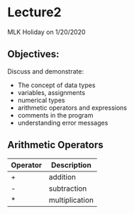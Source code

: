 # Lecture2
MLK Holiday on 1/20/2020

## Objectives:
Discuss and demonstrate:
- The concept of data types
- variables, assignments
- numerical types
- arithmetic operators and expressions
- comments in the program
- understanding error messages

## Arithmetic Operators
| Operator    | Description |
| ----------- | ----------- |
| +           | addition    |
| -           | subtraction |
| *           | multiplication|
